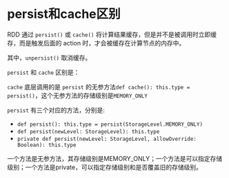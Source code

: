 # persist和cache区别

RDD 通过 `persist()` 或 `cache()` 将计算结果缓存，但是并不是被调用时立即缓存，而是触发后面的 action 时，才会被缓存在计算节点的内存中。

其中，`unpersist()` 取消缓存。

`persist` 和 `cache` 区别是：

`cache` 底层调用的是 `persist` 的无参方法`def cache(): this.type = persist()`，这个无参方法的存储级别是`MEMORY_ONLY`

`persist` 有三个对应的方法，分别是:

- `def persist(): this.type = persist(StorageLevel.MEMORY_ONLY)`
- `def persist(newLevel: StorageLevel): this.type`
- `private def persist(newLevel: StorageLevel, allowOverride: Boolean): this.type`

一个方法是无参方法，其存储级别是MEMORY_ONLY；一个方法是可以指定存储级别；一个方法是private，可以指定存储级别和是否覆盖旧的存储级别。